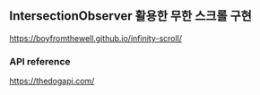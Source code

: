 ## IntersectionObserver 활용한 무한 스크롤 구현
https://boyfromthewell.github.io/infinity-scroll/

### API reference
https://thedogapi.com/

